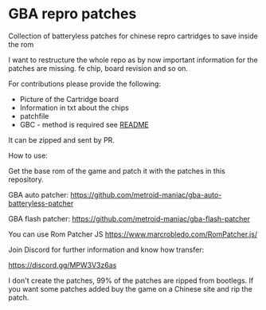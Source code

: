 # GBA repro patches

Collection of batteryless patches for chinese repro cartridges to save inside the rom

I want to restructure the whole repo as by now important information for the patches are missing. fe chip, board revision and so on.

For contributions please provide the following:

- Picture of the Cartridge board
- Information in txt about the chips
- patchfile
- GBC - method is required see [README](https://github.com/acocalypso/batteryless-patches/blob/main/patches/GBC/README.md)

It can be zipped and sent by PR.

How to use:

Get the base rom of the game and patch it with the patches in this repository.

GBA auto patcher:
<https://github.com/metroid-maniac/gba-auto-batteryless-patcher>

GBA flash patcher:
<https://github.com/metroid-maniac/gba-flash-patcher>

You can use Rom Patcher JS
<https://www.marcrobledo.com/RomPatcher.js/>

Join Discord for further information and know how transfer:

https://discord.gg/MPW3V3z6as

I don't create the patches, 99% of the patches are ripped from bootlegs.
If you want some patches added buy the game on a Chinese site and rip the patch.
